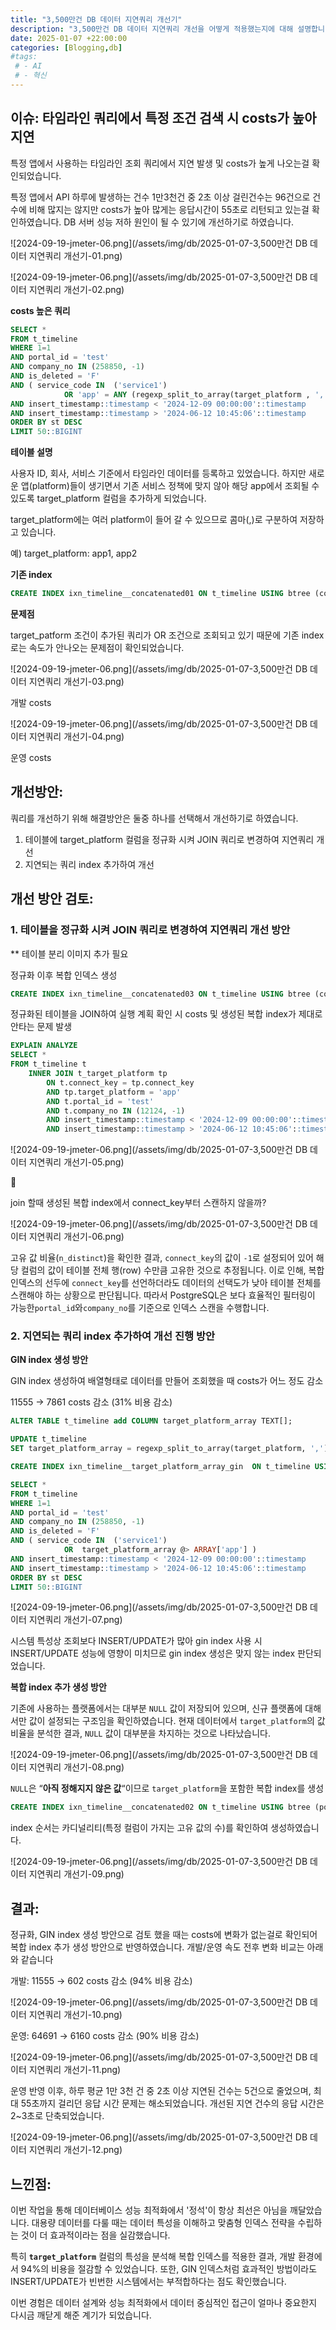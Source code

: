 ```yaml
---
title: "3,500만건 DB 데이터 지연쿼리 개선기"
description: "3,500만건 DB 데이터 지연쿼리 개선을 어떻게 적용했는지에 대해 설명합니다."
date: 2025-01-07 +22:00:00
categories: [Blogging,db]
#tags:
 # - AI
 # - 혁신
---
```


## 이슈: 타임라인 쿼리에서 특정 조건 검색 시 costs가 높아 지연

특정 앱에서 사용하는 타임라인 조회 쿼리에서 지연 발생 및 costs가 높게 나오는걸 확인되었습니다.

특정 앱에서 API 하루에 발생하는 건수 1만3천건 중 2초 이상 걸린건수는 96건으로 건수에 비해 많지는 않지만 costs가 높아 많게는 응답시간이 55초로 리턴되고 있는걸 확인하였습니다. DB 서버 성능 저하 원인이 될 수 있기에 개선하기로 하였습니다.

![2024-09-19-jmeter-06.png](/assets/img/db/2025-01-07-3,500만건 DB 데이터 지연쿼리 개선기-01.png)

![2024-09-19-jmeter-06.png](/assets/img/db/2025-01-07-3,500만건 DB 데이터 지연쿼리 개선기-02.png)

**costs 높은 쿼리**

```sql
SELECT *
FROM t_timeline
WHERE 1=1 	
AND portal_id = 'test'
AND company_no IN (258850, -1)
AND is_deleted = 'F'
AND ( service_code IN  ('service1')
			OR 'app' = ANY (regexp_split_to_array(target_platform , ',')))
AND insert_timestamp::timestamp < '2024-12-09 00:00:00'::timestamp
AND insert_timestamp::timestamp > '2024-06-12 10:45:06'::timestamp
ORDER BY st DESC
LIMIT 50::BIGINT
```

**테이블 설명**

사용자 ID, 회사, 서비스 기준에서 타임라인 데이터를 등록하고 있었습니다. 하지만 새로운 앱(platform)들이 생기면서 기존 서비스 정책에 맞지 않아 해당 app에서 조회될 수 있도록 target_platform 컬럼을 추가하게 되었습니다.

target_platform에는 여러 platform이 들어 갈 수 있으므로 콤마(,)로 구분하여 저장하고 있습니다. 

예) target_platform: app1, app2

**기존 index**

```sql
CREATE INDEX ixn_timeline__concatenated01 ON t_timeline USING btree (company_no, portal_id, service_code, insert_timestamp DESC)
```

**문제점**

target_patform 조건이 추가된 쿼리가 OR 조건으로 조회되고 있기 때문에 기존 index로는 속도가 안나오는 문제점이 확인되었습니다.

![2024-09-19-jmeter-06.png](/assets/img/db/2025-01-07-3,500만건 DB 데이터 지연쿼리 개선기-03.png)

개발 costs

![2024-09-19-jmeter-06.png](/assets/img/db/2025-01-07-3,500만건 DB 데이터 지연쿼리 개선기-04.png)

운영 costs

## 개선방안:

쿼리를 개선하기 위해 해결방안은 둘중 하나를 선택해서 개선하기로 하였습니다.

1. 테이블에 target_platform 컬럼을 정규화 시켜 JOIN 쿼리로 변경하여 지연쿼리 개선
2. 지연되는 쿼리 index 추가하여 개선

## 개선 방안 검토:

### **1. 테이블을 정규화 시켜 JOIN 쿼리로 변경하여 지연쿼리 개선 방안**

** 테이블 분리 이미지 추가 필요

정규화 이후 복합 인덱스 생성

```sql
CREATE INDEX ixn_timeline__concatenated03 ON t_timeline USING btree (connect_key, portal_id, company_no)
```

정규화된 테이블을 JOIN하여 실행 계획 확인 시 costs 및 생성된 복합 index가 제대로 안타는 문제 발생

```sql
EXPLAIN ANALYZE
SELECT *
FROM t_timeline t
	INNER JOIN t_target_platform tp
		ON t.connect_key = tp.connect_key
		AND tp.target_platform = 'app'
		AND t.portal_id = 'test'
		AND t.company_no IN (12124, -1)
		AND insert_timestamp::timestamp < '2024-12-09 00:00:00'::timestamp
		AND insert_timestamp::timestamp > '2024-06-12 10:45:06'::timestamp
```

![2024-09-19-jmeter-06.png](/assets/img/db/2025-01-07-3,500만건 DB 데이터 지연쿼리 개선기-05.png)

<aside>
🤔

join 할때 생성된 복합 index에서 connect_key부터 스캔하지 않을까?

![2024-09-19-jmeter-06.png](/assets/img/db/2025-01-07-3,500만건 DB 데이터 지연쿼리 개선기-06.png)

고유 값 비율(`n_distinct`)을 확인한 결과, `connect_key`의 값이 `-1`로 설정되어 있어 해당 컬럼의 값이 테이블 전체 행(row) 수만큼 고유한 것으로 추정됩니다. 이로 인해, 복합 인덱스의 선두에 `connect_key`를 선언하더라도 데이터의 선택도가 낮아 테이블 전체를 스캔해야 하는 상황으로 판단됩니다. 따라서 PostgreSQL은 보다 효율적인 필터링이 가능한`portal_id`와`company_no`를 기준으로 인덱스 스캔을 수행합니다.

</aside>

### **2. 지연되는 쿼리 index 추가하여 개선 진행 방안**

**GIN index 생성 방안**

GIN index 생성하여 배열형태로 데이터를 만들어 조회했을 때 costs가 어느 정도 감소

11555 → 7861 costs 감소 (31% 비용 감소)

```sql
ALTER TABLE t_timeline add COLUMN target_platform_array TEXT[];

UPDATE t_timeline 
SET target_platform_array = regexp_split_to_array(target_platform, ',');

CREATE INDEX ixn_timeline__target_platform_array_gin  ON t_timeline USING GIN (target_platform_array);

SELECT *
FROM t_timeline
WHERE 1=1 	
AND portal_id = 'test'
AND company_no IN (258850, -1)
AND is_deleted = 'F'
AND ( service_code IN  ('service1')
			OR  target_platform_array @> ARRAY['app'] )
AND insert_timestamp::timestamp < '2024-12-09 00:00:00'::timestamp
AND insert_timestamp::timestamp > '2024-06-12 10:45:06'::timestamp
ORDER BY st DESC
LIMIT 50::BIGINT
```

![2024-09-19-jmeter-06.png](/assets/img/db/2025-01-07-3,500만건 DB 데이터 지연쿼리 개선기-07.png)

시스템 특성상 조회보다 INSERT/UPDATE가 많아 gin index 사용 시 INSERT/UPDATE 성능에 영향이 미치므로 gin index 생성은 맞지 않는 index 판단되었습니다.

**복합 index 추가 생성 방안**

기존에 사용하는 플랫폼에서는 대부분 `NULL` 값이 저장되어 있으며, 신규 플랫폼에 대해서만 값이 설정되는 구조임을 확인하였습니다. 현재 데이터에서 `target_platform`의 값 비율을 분석한 결과, `NULL` 값이 대부분을 차지하는 것으로 나타났습니다.

![2024-09-19-jmeter-06.png](/assets/img/db/2025-01-07-3,500만건 DB 데이터 지연쿼리 개선기-08.png)

`NULL`은 “**아직 정해지지 않은 값**“이므로 `target_platform`을 포함한 복합 index를 생성

```sql
CREATE INDEX ixn_timeline__concatenated02 ON t_timeline USING btree (portal_id, company_no, service_code, target_service_code)
```

index 순서는 카디널리티(특정 컬럼이 가지는 고유 값의 수)를 확인하여 생성하였습니다.

![2024-09-19-jmeter-06.png](/assets/img/db/2025-01-07-3,500만건 DB 데이터 지연쿼리 개선기-09.png)

## 결과:

정규화, GIN index 생성 방안으로 검토 했을 때는 costs에 변화가 없는걸로 확인되어 복합 index 추가 생성 방안으로 반영하였습니다. 개발/운영 속도 전후 변화 비교는 아래와 같습니다

개발: 11555 → 602 costs 감소 (94% 비용 감소)

![2024-09-19-jmeter-06.png](/assets/img/db/2025-01-07-3,500만건 DB 데이터 지연쿼리 개선기-10.png)

운영: 64691 → 6160 costs 감소 (90% 비용 감소)

![2024-09-19-jmeter-06.png](/assets/img/db/2025-01-07-3,500만건 DB 데이터 지연쿼리 개선기-11.png)

운영 반영 이후, 하루 평균 1만 3천 건 중 2초 이상 지연된 건수는 5건으로 줄었으며, 최대 55초까지 걸리던 응답 시간 문제는 해소되었습니다. 개선된 지연 건수의 응답 시간은 2~3초로 단축되었습니다.

![2024-09-19-jmeter-06.png](/assets/img/db/2025-01-07-3,500만건 DB 데이터 지연쿼리 개선기-12.png)

## 느낀점:

이번 작업을 통해 데이터베이스 성능 최적화에서 '정석'이 항상 최선은 아님을 깨달았습니다. 대용량 데이터를 다룰 때는 데이터 특성을 이해하고 맞춤형 인덱스 전략을 수립하는 것이 더 효과적이라는 점을 실감했습니다.

특히 **`target_platform`** 컬럼의 특성을 분석해 복합 인덱스를 적용한 결과, 개발 환경에서 94%의 비용을 절감할 수 있었습니다. 또한, GIN 인덱스처럼 효과적인 방법이라도 INSERT/UPDATE가 빈번한 시스템에서는 부적합하다는 점도 확인했습니다.

이번 경험은 데이터 설계와 성능 최적화에서 데이터 중심적인 접근이 얼마나 중요한지 다시금 깨닫게 해준 계기가 되었습니다.
